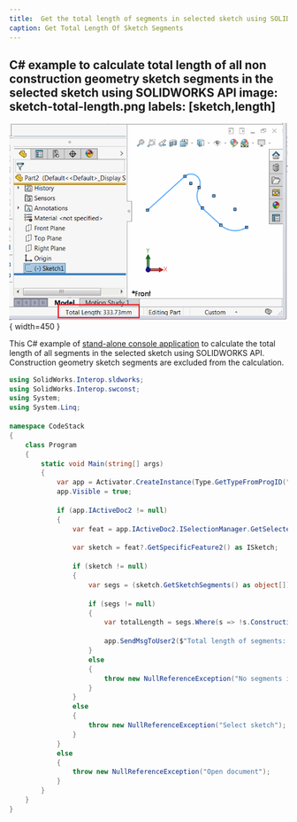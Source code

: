 ```yaml
---
title:  Get the total length of segments in selected sketch using SOLIDWORKS API
caption: Get Total Length Of Sketch Segments
---
```

 C# example to calculate total length of all non construction geometry sketch segments in the selected sketch using SOLIDWORKS API
image: sketch-total-length.png
labels: [sketch,length]
---
![Total length of the selected sketch segments](sketch-total-length.png){ width=450 }

This C# example of [stand-alone console application](/docs/codestack/solidworks-api/getting-started/stand-alone/) to calculate the total length of all segments in the selected sketch using SOLIDWORKS API. Construction geometry sketch segments are excluded from the calculation.

~~~ cs
using SolidWorks.Interop.sldworks;
using SolidWorks.Interop.swconst;
using System;
using System.Linq;

namespace CodeStack
{
    class Program
    {
        static void Main(string[] args)
        {
            var app = Activator.CreateInstance(Type.GetTypeFromProgID("SldWorks.Application")) as ISldWorks;
            app.Visible = true;

            if (app.IActiveDoc2 != null)
            {
                var feat = app.IActiveDoc2.ISelectionManager.GetSelectedObject6(1, -1) as IFeature;

                var sketch = feat?.GetSpecificFeature2() as ISketch;

                if (sketch != null)
                {
                    var segs = (sketch.GetSketchSegments() as object[])?.Cast<ISketchSegment>();

                    if (segs != null)
                    {
                        var totalLength = segs.Where(s => !s.ConstructionGeometry).Sum(s => s.GetLength());

                        app.SendMsgToUser2($"Total length of segments: {totalLength} meters", (int)swMessageBoxIcon_e.swMbInformation, (int)swMessageBoxBtn_e.swMbOk);
                    }
                    else
                    {
                        throw new NullReferenceException("No segments in the sketch");
                    }
                }
                else
                {
                    throw new NullReferenceException("Select sketch");
                }
            }
            else
            {
                throw new NullReferenceException("Open document");
            }
        }
    }
}

~~~



